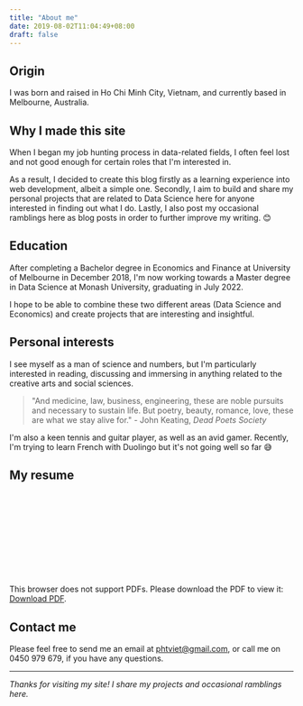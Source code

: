 ```yaml
---
title: "About me"
date: 2019-08-02T11:04:49+08:00
draft: false
---
```


## Origin

I was born and raised in Ho Chi Minh City, Vietnam, and currently based in Melbourne, Australia.

## Why I made this site

When I began my job hunting process in data-related fields, I often feel lost and not good enough for certain roles that I'm interested in. 

As a result, I decided to create this blog firstly as a learning experience into web development, albeit a simple one. Secondly, I aim to build and share my personal projects that are related to Data Science here for anyone interested in finding out what I do. Lastly, I also post my occasional ramblings here as blog posts in order to further improve my writing. &#128522;

## Education

After completing a Bachelor degree in Economics and Finance at University of Melbourne in December 2018, I'm now working towards a Master degree in Data Science at Monash University, graduating in July 2022. 

I hope to be able to combine these two different areas (Data Science and Economics) and create projects that are interesting and insightful.

## Personal interests

I see myself as a man of science and numbers, but I'm particularly interested in reading, discussing and immersing in anything related to the creative arts and social sciences.

> "And medicine, law, business, engineering, these are noble pursuits and necessary to sustain life. But poetry, beauty, romance, love, these are what we stay alive for." - John Keating, *Dead Poets Society*

I'm also a keen tennis and guitar player, as well as an avid gamer. Recently, I'm trying to learn French with Duolingo but it's not going well so far &#128517;

## My resume

<object data="/pdf/Resume_Viet_H_Pham.pdf" type="application/pdf" width="100%" height="1000px">
    <embed src="/pdf/Resume_Viet_H_Pham.pdf">
        <p>This browser does not support PDFs. Please download the PDF to view it: <a href="/pdf/Resume_Viet_H_Pham.pdf">Download PDF</a>.</p>
    </embed>
</object>

## Contact me

Please feel free to send me an email at phtviet@gmail.com, or call me on 0450 979 679, if you have any questions. 

---

*Thanks for visiting my site! I share my projects and occasional ramblings here.*